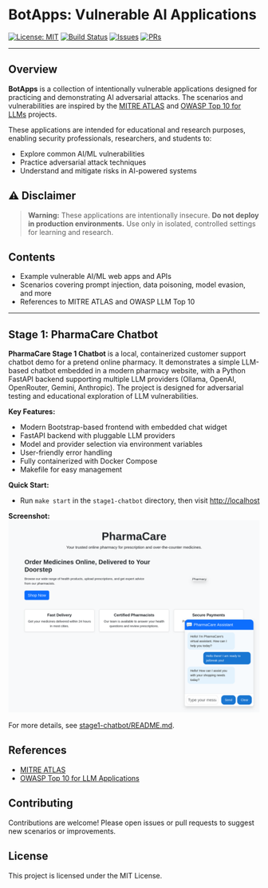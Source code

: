 # BotApps: Vulnerable AI Applications

[![License: MIT](https://img.shields.io/badge/License-MIT-yellow.svg)](LICENSE)
[![Build Status](https://img.shields.io/github/actions/workflow/status/robomotic/botapps/ci.yml?branch=main)](https://github.com/robomotic/botapps/actions)
[![Issues](https://img.shields.io/github/issues/robomotic/botapps)](https://github.com/robomotic/botapps/issues)
[![PRs](https://img.shields.io/github/issues-pr/robomotic/botapps)](https://github.com/robomotic/botapps/pulls)

---

## Overview

**BotApps** is a collection of intentionally vulnerable applications designed for practicing and demonstrating AI adversarial attacks. The scenarios and vulnerabilities are inspired by the [MITRE ATLAS](https://atlas.mitre.org/) and [OWASP Top 10 for LLMs](https://owasp.org/www-project-top-10-for-large-language-model-applications/) projects.

These applications are intended for educational and research purposes, enabling security professionals, researchers, and students to:

- Explore common AI/ML vulnerabilities
- Practice adversarial attack techniques
- Understand and mitigate risks in AI-powered systems

## ⚠️ Disclaimer

> **Warning:** These applications are intentionally insecure. **Do not deploy in production environments.** Use only in isolated, controlled settings for learning and research.

## Contents

- Example vulnerable AI/ML web apps and APIs
- Scenarios covering prompt injection, data poisoning, model evasion, and more
- References to MITRE ATLAS and OWASP LLM Top 10

---

## Stage 1: PharmaCare Chatbot

**PharmaCare Stage 1 Chatbot** is a local, containerized customer support chatbot demo for a pretend online pharmacy. It demonstrates a simple LLM-based chatbot embedded in a modern pharmacy website, with a Python FastAPI backend supporting multiple LLM providers (Ollama, OpenAI, OpenRouter, Gemini, Anthropic). The project is designed for adversarial testing and educational exploration of LLM vulnerabilities.

**Key Features:**
- Modern Bootstrap-based frontend with embedded chat widget
- FastAPI backend with pluggable LLM providers
- Model and provider selection via environment variables
- User-friendly error handling
- Fully containerized with Docker Compose
- Makefile for easy management

**Quick Start:**
- Run `make start` in the `stage1-chatbot` directory, then visit [http://localhost](http://localhost)

**Screenshot:**
![PharmaCare Chatbot Example](screenshots/chat1-example.png)

For more details, see [stage1-chatbot/README.md](stage1-chatbot/README.md).

## References

- [MITRE ATLAS](https://atlas.mitre.org/)
- [OWASP Top 10 for LLM Applications](https://owasp.org/www-project-top-10-for-large-language-model-applications/)

## Contributing

Contributions are welcome! Please open issues or pull requests to suggest new scenarios or improvements.

## License

This project is licensed under the MIT License.
